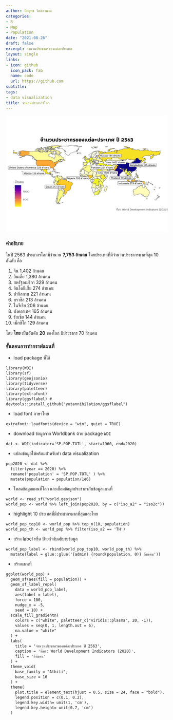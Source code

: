 ```yaml
---
author: ปิยยุทธ จิตต์จำนงค์
categories:
- R
- Map
- Population
date: "2021-08-26"
draft: false
excerpt: จำนวนประชากรของแต่ละประเทศ
layout: single
links:
- icon: github
  icon_pack: fab
  name: code
  url: https://github.com
subtitle: 
tags:
- data visualization
title: จำนวนประชากรโลก
---
```


![](featured-hex.png)

### คำอธิบาย
ในปี 2563 ประชากรโลกมีจำนวน **7,753 ล้านคน** โดยประเทศที่มีจำนวนประชากรมากที่สุด 10 อันดับ คือ
1. จีน 1,402 ล้านคน
2. อินเดีย 1,380 ล้านคน
3. สหรัฐอเมริกา 329 ล้านคน
4. อินโดนีเซีย 274 ล้านคน
5. ปากีสถาน 221 ล้านคน
6. บราซิล 213 ล้านคน
7. ไนจีเรีย 206 ล้านคน
8. บังคลาเทศ 165 ล้านคน
9. รัสเซีย 144 ล้านคน
10. เม็กซิโก 129 ล้านคน

โดย **ไทย** เป็นอันดับ **20** ของโลก มีประชากร 70 ล้านคน

### ขั้นตอนการทำกราฟแผนที่

- load package ที่ใช้
```{r}
library(WDI)
library(sf)
library(geojsonio)
library(tidyverse)
library(paletteer)
library(extrafont)
library(ggsflabel) # devtools::install_github("yutannihilation/ggsflabel")
```

- load font ภาษาไทย
```{r}
extrafont::loadfonts(device = "win", quiet = TRUE)
```

- download ข้อมูลจาก Worldbank ด้วย package `WDI`
```{r}
dat <- WDI(indicator='SP.POP.TOTL', start=1960, end=2020)
```

- แปลงข้อมูลให้พร้อมสำหรับทำ data visualization
```{r}
pop2020 <- dat %>% 
  filter(year == 2020) %>% 
  rename('population' = 'SP.POP.TOTL' ) %>%
  mutate(population = population/1e6)
```

- โหลดข้อมูลแผนที่โลก และเชื่อมข้อมูลประชากรกับข้อมูลแผนที่
```{r}
world <- read_sf("world.geojson")
world_pop <- world %>% left_join(pop2020, by = c("iso_a2" = "iso2c"))
```

- highlight 10 ประเทศที่มีประชากรมากที่สุดและไทย 
```
world_pop_top10 <- world_pop %>% top_n(10, population)
world_pop_th <- world_pop %>% filter(iso_a2 == 'TH')
```

- สร้าง label หรือ ป้ายกำกับอธิบายข้อมูล
```
world_pop_label <- rbind(world_pop_top10, world_pop_th) %>%
  mutate(label = glue::glue('{admin} {round(population, 0)} ล้านคน'))
```

- สร้างแผนที่
```{r}
ggplot(world_pop) +
  geom_sf(aes(fill = population)) +
  geom_sf_label_repel(
    data = world_pop_label, 
    aes(label = label), 
    force = 100, 
    nudge_x = -5, 
    seed = 10) +
  scale_fill_gradientn(
    colors = c("white", paletteer_c("viridis::plasma", 20, -1)),
    values = seq(0, 1, length.out = 6),
    na.value = "white"
  ) +
  labs(
    title = 'จำนวนประชากรของแต่ละประเทศ ปี 2563',
    caption = 'ที่มา: World Development Indicators (2020)',
    fill = 'ล้านคน'
  ) +
  theme_void(
    base_family = "Athiti",
    base_size = 16
  ) +
  theme(
    plot.title = element_text(hjust = 0.5, size = 24, face = "bold"),
    legend.position = c(0.1, 0.2),
    legend.key.width= unit(1, 'cm'),
    legend.key.height= unit(0.7, 'cm')
  )
```